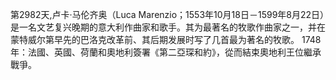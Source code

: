 第2982天,卢卡·马伦齐奥（Luca Marenzio；1553年10月18日－1599年8月22日）是一名文艺复兴晚期的意大利作曲家和歌手。其为最著名的牧歌作曲家之一，并在蒙特威尔第早先的巴洛克改革前、其后期发展时写了几首最为著名的牧歌。
1748年：法國、英國、荷蘭和奧地利簽署《第二亞琛和約》，從而結束奧地利王位繼承戰爭。
